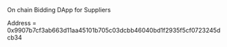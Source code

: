 On chain Bidding DApp for Suppliers

Address = 0x9907b7cf3ab663d11aa45101b705c03dcbb46040bd1f2935f5cf0723245dcb34
